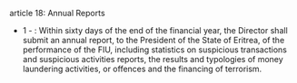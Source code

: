article 18: Annual Reports

<ul>
			<li>1 - : Within sixty days of the end of the financial year, the Director shall submit an annual report, to the President of the State of Eritrea, of the performance of the FIU, including statistics on suspicious transactions and suspicious activities reports, the results and typologies of money laundering activities, or offences and the financing of terrorism.<ul>
			</ul></li></ul>